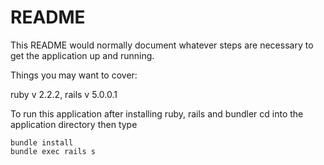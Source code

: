 # README

This README would normally document whatever steps are necessary to get the
application up and running.

Things you may want to cover:

ruby v 2.2.2, rails v 5.0.0.1

To run this application after installing ruby, rails and bundler cd into
the application directory then type

    bundle install
    bundle exec rails s
